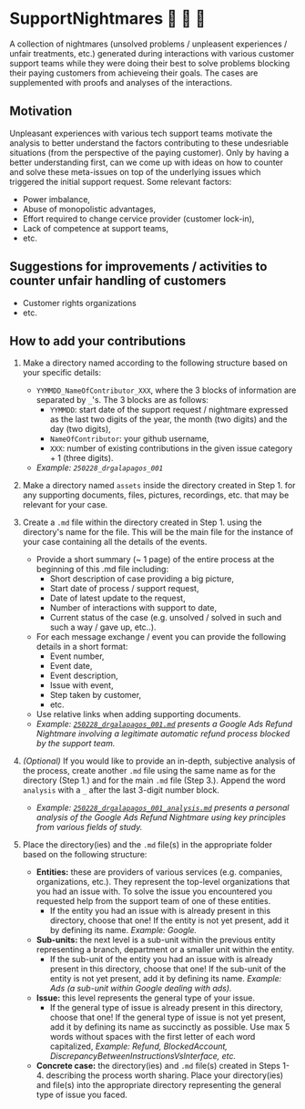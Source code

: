 # SupportNightmares 👻 🧟 🧛
A collection of nightmares (unsolved problems / unpleasent experiences / unfair treatments, etc.) generated during interactions with various customer support teams while they were doing their best to solve problems blocking their paying customers from achieveing their goals. The cases are supplemented with proofs and analyses of the interactions.

## Motivation
Unpleasant experiences with various tech support teams motivate the analysis to better understand the factors contributing to these undesriable situations (from the perspective of the paying customer). Only by having a better understanding first, can we come up with ideas on how to counter and solve these meta-issues on top of the underlying issues which triggered the initial support request.
Some relevant factors:
- Power imbalance,
- Abuse of monopolistic advantages,
- Effort required to change cervice provider (customer lock-in),
- Lack of competence at support teams,
- etc.

## Suggestions for improvements / activities to counter unfair handling of customers
- Customer rights organizations
- etc.

## How to add your contributions
1. Make a directory named according to the following structure based on your specific details:
    - `YYMMDD_NameOfContributor_XXX`, where the 3 blocks of information are separated by `_`'s. The 3 blocks are as follows:
      - `YYMMDD`: start date of the support request / nightmare expressed as the last two digits of the year, the month (two digits) and the day (two digits),
      - `NameOfContributor`: your github username,
      - `XXX`: number of existing contributions in the given issue category + 1 (three digits).
    - *Example: `250228_drgalapagos_001`*

2. Make a directory named `assets` inside the directory created in Step 1. for any supporting documents, files, pictures, recordings, etc. that may be relevant for your case.

3. Create a `.md` file within the directory created in Step 1. using the directory's name for the file. This will be the main file for the instance of your case containing all the details of the events.
   - Provide a short summary (~ 1 page) of the entire process at the beginning of this .md file including:
     - Short description of case providing a big picture,
     - Start date of process / support request,
     - Date of latest update to the request,
     - Number of interactions with support to date,
     - Current status of the case (e.g. unsolved / solved in such and such a way / gave up, etc..).
   - For each message exchange / event you can provide the following details in a short format:
       - Event number,
       - Event date,
       - Event description,
       - Issue with event,
       - Step taken by customer,
       - etc.
   - Use relative links when adding supporting documents.
   - *Example: [`250228_drgalapagos_001.md`](Entities/Google/Ads/Refund/250228_drgalapagos_001/250228_drgalapagos_001.md) presents a Google Ads Refund Nightmare involving a legitimate automatic refund process blocked by the support team.*

4. *(Optional)* If you would like to provide an in-depth, subjective analysis of the process, create another `.md` file using the same name as for the directory (Step 1.) and for the main `.md` file (Step 3.). Append the word `analysis` with a `_`  after the last 3-digit number block.
   - *Example: [`250228_drgalapagos_001_analysis.md`](Entities/Google/Ads/Refund/250228_drgalapagos_001/250228_drgalapagos_001_analysis.md) presents a personal analysis of the Google Ads Refund Nightmare using key principles from various fields of study.*

5. Place the directory(ies) and the `.md` file(s) in the appropriate folder based on the following structure:
   - **Entities:** these are providers of various services (e.g. companies, organizations, etc.). They represent the top-level organizations that you had an issue with. To solve the issue you encountered you requested help from the support team of one of these entities.
     - If the entity you had an issue with is already present in this directory, choose that one! If the entity is not yet present, add it by defining its name. *Example: Google.*
   - **Sub-units:** the next level is a sub-unit within the previous entity representing a branch, department or a smaller unit within the entity.
     - If the sub-unit of the entity you had an issue with is already present in this directory, choose that one! If the sub-unit of the entity is not yet present, add it by defining its name. *Example: Ads (a sub-unit within Google dealing with ads).*
   - **Issue:** this level represents the general type of your issue.
     - If the general type of issue is already present in this directory, choose that one! If the general type of issue is not yet present, add it by defining its name as succinctly as possible. Use max 5 words without spaces with the first letter of each word capitalized, *Example: Refund, BlockedAccount, DiscrepancyBetweenInstructionsVsInterface, etc.*
   - **Concrete case:** the directory(ies) and `.md` file(s) created in Steps 1-4. describing the process worth sharing. Place your directory(ies) and file(s) into the appropriate directory representing the general type of issue you faced.














